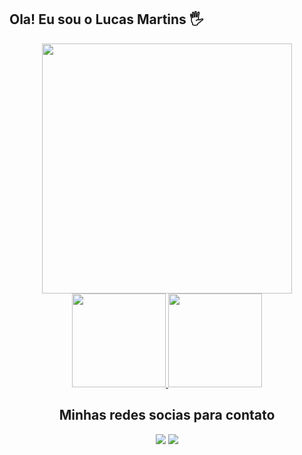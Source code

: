 ## Ola! Eu sou o Lucas Martins 🖐️

<div align="center">
<img height="400em"  src="https://user-images.githubusercontent.com/70382532/138322189-2db8df52-9dcb-40a0-88a8-c365466bd33d.gif"
</div>
</br>

<div align="center" >
  <a href="https://github.com/Martins2812">
    <img height="150em" src="https://github-readme-stats.vercel.app/api?username=Martins2812&count_private=true&include_all_commits=true&show_icons=true&theme=midnight-purple&hide_border=false&show_owner=true"/>
    <img   height="150em" src="https://github-readme-stats.vercel.app/api/top-langs/?username=Martins2812&theme=dracula&hide_border=false&&layout=compact"/>
  </a>
  </br>
</div>


<div align="center">
<h2>Minhas redes socias para contato</h2>
</div>

<div align="center" style="display: inline-block">
  <a href="https://www.instagram.com/martins2812/" target="_blank"><img src="https://img.shields.io/badge/-Instagram-%23E4405F?style=for-the-badge&logo=instagram&logoColor=white" target="_blank"></a> 
  <a href="https://www.linkedin.com/in/lucas-martins-487ba91b9/" target="_blank"><img src="https://img.shields.io/badge/-LinkedIn-%230077B5?style=for-the-badge&logo=linkedin&logoColor=white" target="_blank"></a> 
</div>


  
  
  

